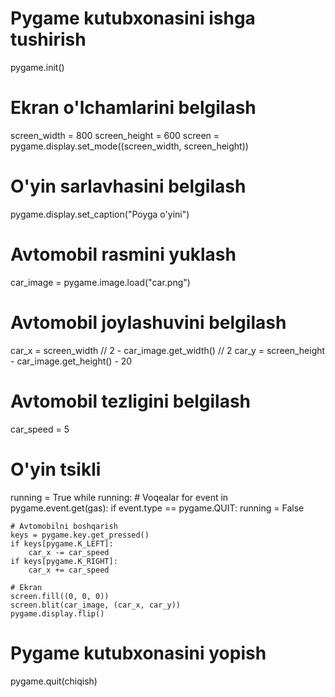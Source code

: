 # Pygame kutubxonasini ishga tushirish
pygame.init()

# Ekran o'lchamlarini belgilash
screen_width = 800
screen_height = 600
screen = pygame.display.set_mode((screen_width, screen_height))

# O'yin sarlavhasini belgilash
pygame.display.set_caption("Poyga o'yini")

# Avtomobil rasmini yuklash
car_image = pygame.image.load("car.png")

# Avtomobil joylashuvini belgilash
car_x = screen_width // 2 - car_image.get_width() // 2
car_y = screen_height - car_image.get_height() - 20

# Avtomobil tezligini belgilash
car_speed = 5

# O'yin tsikli
running = True
while running:
    # Voqealar
    for event in pygame.event.get(gas):
        if event.type == pygame.QUIT:
            running = False

    # Avtomobilni boshqarish
    keys = pygame.key.get_pressed()
    if keys[pygame.K_LEFT]:
        car_x -= car_speed
    if keys[pygame.K_RIGHT]:
        car_x += car_speed

    # Ekran
    screen.fill((0, 0, 0))
    screen.blit(car_image, (car_x, car_y))
    pygame.display.flip()

# Pygame kutubxonasini yopish
pygame.quit(chiqish)
